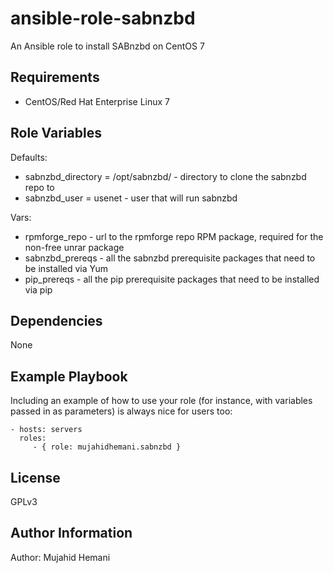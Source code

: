 ansible-role-sabnzbd
=========

An Ansible role to install SABnzbd on CentOS 7

Requirements
------------

- CentOS/Red Hat Enterprise Linux 7 

Role Variables
--------------

Defaults:

- sabnzbd_directory = /opt/sabnzbd/ - directory to clone the sabnzbd repo to
- sabnzbd_user = usenet - user that will run sabnzbd

Vars:

- rpmforge_repo - url to the rpmforge repo RPM package, required for the non-free unrar package
- sabnzbd_prereqs - all the sabnzbd prerequisite packages that need to be installed via Yum
- pip_prereqs - all the pip prerequisite packages that need to be installed via pip

Dependencies
------------

None

Example Playbook
----------------

Including an example of how to use your role (for instance, with variables passed in as parameters) is always nice for users too:

    - hosts: servers
      roles:
         - { role: mujahidhemani.sabnzbd }

License
-------

GPLv3

Author Information
------------------

Author: Mujahid Hemani
